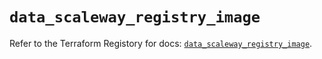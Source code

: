 # `data_scaleway_registry_image`

Refer to the Terraform Registory for docs: [`data_scaleway_registry_image`](https://www.terraform.io/docs/providers/scaleway/d/registry_image).
